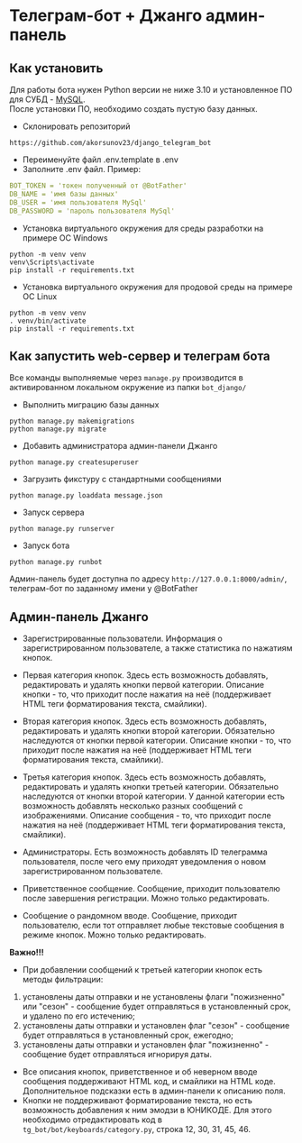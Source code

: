 # Телеграм-бот + Джанго админ-панель


## Как установить
Для работы бота нужен Python версии не ниже 3.10 и установленное ПО для СУБД - [MySQL](https://dev.mysql.com/downloads/).    
После установки ПО, необходимо создать пустую базу данных.

- Склонировать репозиторий
```shell
https://github.com/akorsunov23/django_telegram_bot
```
- Переименуйте файл .env.template в .env
- Заполните .env файл. Пример:  
```yaml
BOT_TOKEN = 'токен полученный от @BotFather'
DB_NAME = 'имя базы данных'
DB_USER = 'имя пользователя MySql'
DB_PASSWORD = 'пароль пользователя MySql'
```
- Установка виртуального окружения для среды разработки на примере ОС Windows
```shell
python -m venv venv
venv\Scripts\activate
pip install -r requirements.txt
```
- Установка виртуального окружения для продовой среды на примере ОС Linux
```shell
python -m venv venv
. venv/bin/activate
pip install -r requirements.txt
```
## Как запустить web-сервер и телеграм бота

Все команды выполняемые через `manage.py` производится в активированном локальном окружение из папки `bot_django/`

- Выполнить миграцию базы данных
```shell
python manage.py makemigrations
python manage.py migrate
```
- Добавить администратора админ-панели Джанго
```shell
python manage.py createsuperuser
```
- Загрузить фикстуру с стандартными сообщениями
````shell
python manage.py loaddata message.json
````
- Запуск сервера
```shell
python manage.py runserver
```
- Запуск бота
```shell
python manage.py runbot
```

Админ-панель будет доступна по адресу `http://127.0.0.1:8000/admin/`, телеграм-бот по заданному имени у @BotFather


## Админ-панель Джанго

- Зарегистрированные пользователи. 
Информация о зарегистрированном пользователе, а также статистика по нажатиям кнопок.
- Первая категория кнопок. 
Здесь есть возможность добавлять, редактировать и удалять кнопки первой категории. 
Описание кнопки - то, что приходит после нажатия на неё 
(поддерживает HTML теги форматирования текста, смайлики).
- Вторая категория кнопок. 
Здесь есть возможность добавлять, редактировать и удалять кнопки второй категории. 
Обязательно наследуются от кнопки первой категории. 
Описание кнопки - то, что приходит после нажатия на неё 
(поддерживает HTML теги форматирования текста, смайлики).
- Третья категория кнопок. 
Здесь есть возможность добавлять, редактировать и удалять кнопки третьей категории. 
Обязательно наследуются от кнопки второй категории. 
У данной категории есть возможность добавлять несколько разных сообщений с изображениями.
Описание сообщения - то, что приходит после нажатия на неё (поддерживает HTML теги форматирования текста, смайлики).

- Администраторы. Есть возможность добавлять ID телеграмма пользователя, 
после чего ему приходят уведомления о новом зарегистрированном пользователе.
- Приветственное сообщение. 
Сообщение, приходит пользователю после завершения регистрации. Можно только редактировать.
- Сообщение о рандомном вводе. 
Сообщение, приходит пользователю, если тот отправляет любые текстовые сообщения в режиме кнопок. Можно только редактировать.

**Важно!!!**

- При добавлении сообщений к третьей категории кнопок есть методы фильтрации:
1. установлены даты отправки и не установлены флаги "пожизненно" или "сезон" - 
сообщение будет отправляться в установленный срок, и удалено по его истечению;
2. установлены даты отправки и установлен флаг "сезон" - 
сообщение будет отправляться в установленный срок, ежегодно;
3. установлены даты отправки и установлен флаг "пожизненно" - 
сообщение будет отправляться игнорируя даты.

- Все описания кнопок, приветственное и об неверном вводе сообщения поддерживают HTML код, и смайлики на HTML коде. 
Дополнительное подсказки есть в админ-панели к описанию поля.
- Кнопки не поддерживают форматирование текста, но есть возможность добавления к ним эмодзи в ЮНИКОДЕ.
Для этого необходимо отредактировать код в `tg_bot/bot/keyboards/category.py`, строка 12, 30, 31, 45, 46.

